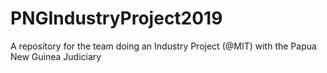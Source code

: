 # PNGIndustryProject2019
A repository for the team doing an Industry Project (@MIT) with the Papua New Guinea Judiciary
